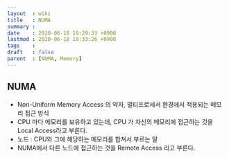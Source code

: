 ```yaml
---
layout  : wiki
title   : NUMA
summary : 
date    : 2020-06-18 19:29:33 +0900
lastmod : 2020-06-18 19:33:26 +0900
tags    : 
draft   : false
parent  : [NUMA, Memory]
---
```


## NUMA
 * Non-Uniform Memory Access 의 약자, 멀티프로세서 환경에서 적용되는 메모리 접근 방식
 * CPU 마다 메모리를 보유하고 있는데, CPU 가 자신의 메모리에 접근하는 것을 Local Access라고 부른다.
 * 노드 : CPU와 그에 해당하는 메모리를 합쳐서 부르는 말
 * NUMA에서 다른 노드에 접근하는 것을 Remote Access 라고 부른다.

